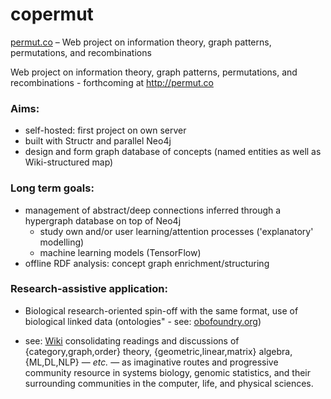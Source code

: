 # copermut

[permut.co](http://permut.co) – Web project on information theory, graph patterns, permutations, and recombinations

Web project on information theory, graph patterns, permutations, and recombinations - forthcoming at http://permut.co

### Aims:
- self-hosted: first project on own server
- built with Structr and parallel Neo4j
- design and form graph database of concepts (named entities as well as Wiki-structured map)

### Long term goals:
- management of abstract/deep connections inferred through a hypergraph database on top of Neo4j
  - study own and/or user learning/attention processes ('explanatory' modelling)
  - machine learning models (TensorFlow)
- offline RDF analysis: concept graph enrichment/structuring

### Research-assistive application:
- Biological research-oriented spin-off with the same format, use of biological linked data (ontologies" - see: [obofoundry.org](http://obofoundry.org))

- see: [Wiki](https://github.com/lmmx/copermut/wiki) consolidating readings and discussions of {category,graph,order} theory, {geometric,linear,matrix} algebra, {ML,DL,NLP} — _etc._ — as imaginative routes and progressive community resource in systems biology, genomic statistics, and their surrounding communities in the computer, life, and physical sciences.
